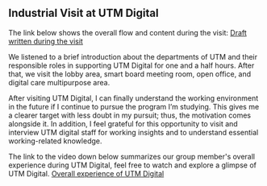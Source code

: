 ## Industrial Visit at UTM Digital
The link below shows the overall flow and content during the visit:
[Draft written during the visit](https://sg.docworkspace.com/d/sINrv2-DYAffStrwG)

We listened to a brief introduction about the departments of UTM and their responsible roles in supporting UTM Digital for one and a half hours. After that, we visit the lobby area, smart board meeting room, open office, and digital care multipurpose area.

After visiting UTM Digital, I can finally understand the working environment in the future if I continue to pursue the program I’m studying. This gives me a clearer target with less doubt in my pursuit; thus, the motivation comes alongside it. In addition, I feel grateful for this opportunity to visit and interview UTM digital staff for working insights and to understand essential working-related knowledge.

The link to the video down below summarizes our group member's overall experience during UTM Digital, feel free to watch and explore a glimpse of UTM Digital.
[Overall experience of UTM Digital](https://www.canva.com/design/DAGaIV27ADU/zaR8YGLFyI87rZwldt1nAw/edit?utm_content=DAGaIV27ADU&utm_campaign=designshare&utm_medium=link2&utm_source=sharebutton)
